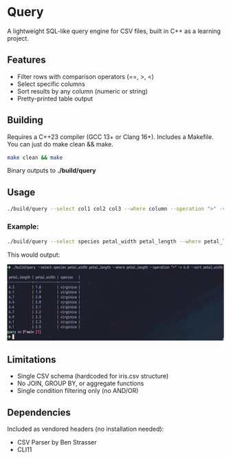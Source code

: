 # Query
A lightweight SQL-like query engine for CSV files, built in C++ as a learning project.

## Features
- Filter rows with comparison operators (==, >, <)
- Select specific columns
- Sort results by any column (numeric or string)
- Pretty-printed table output

## Building
Requires a C++23 compiler (GCC 13+ or Clang 16+).
Includes a Makefile. You can just do make clean && make.
```bash
make clean && make
```
Binary outputs to **./build/query**

## Usage
```bash 
./build/query --select col1 col2 col3 --where column --operation ">" -v value --sort column
```

### Example:
```bash 
./build/query --select species petal_width petal_length --where petal_length --operation ">" -v 6.0 --sort species
```

This would output:

![](example.png)

## Limitations
- Single CSV schema (hardcoded for iris.csv structure)
- No JOIN, GROUP BY, or aggregate functions
- Single condition filtering only (no AND/OR)

## Dependencies
Included as vendored headers (no installation needed):
- CSV Parser by Ben Strasser
- CLI11
